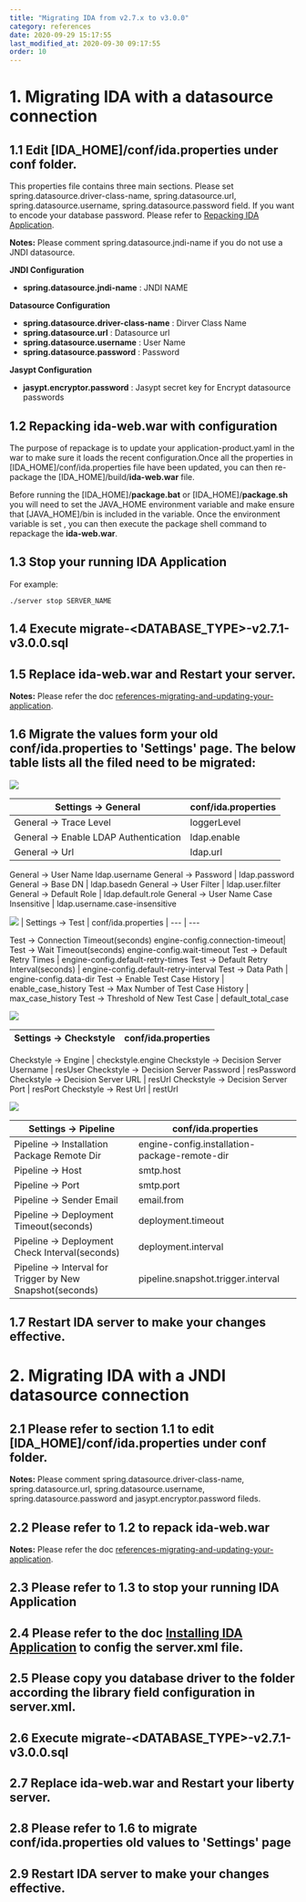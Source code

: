 ```yaml
---
title: "Migrating IDA from v2.7.x to v3.0.0"
category: references
date: 2020-09-29 15:17:55
last_modified_at: 2020-09-30 09:17:55
order: 10
---
```


# 1. Migrating IDA with a datasource connection

## 1.1 Edit [IDA_HOME]/conf/**ida.properties** under **conf** folder. 

This properties file contains three main sections. Please set spring.datasource.driver-class-name, spring.datasource.url, spring.datasource.username, spring.datasource.password field. If you want to encode your database password. Please refer to [Repacking IDA Application][1].

**Notes:** Please comment spring.datasource.jndi-name if you do not use a JNDI datasource.

**JNDI Configuration**

*  **spring.datasource.jndi-name** : JNDI NAME


**Datasource Configuration**

*  **spring.datasource.driver-class-name** : Dirver Class Name
*  **spring.datasource.url** : Datasource url
*  **spring.datasource.username** : User Name
*  **spring.datasource.password** : Password

**Jasypt Configuration**

*  **jasypt.encryptor.password** : Jasypt secret key for Encrypt datasource passwords

## 1.2 Repacking ida-web.war with configuration

The purpose of repackage  is to update your application-product.yaml in the war to make sure it loads the recent configuration.Once all the properties in [IDA_HOME]/conf/ida.properties file have been updated, you can then re-package the [IDA_HOME]/build/**ida-web.war** file.  

Before running the [IDA_HOME]/**package.bat** or [IDA_HOME]/**package.sh** you will need to set the JAVA_HOME environment variable and make ensure that [JAVA_HOME]/bin is included in the variable.  Once the environment variable is set , you can then execute the package shell command to repackage the **ida-web.war**.

## 1.3 Stop your running IDA Application

For example:
```
./server stop SERVER_NAME
```

## 1.4 Execute migrate-\<DATABASE_TYPE\>-v2.7.1-v3.0.0.sql

## 1.5 Replace ida-web.war and Restart your server.
**Notes:** Please refer the doc [references-migrating-and-updating-your-application][3].

## 1.6 Migrate the values form your old conf/ida.properties to 'Settings' page. The below table lists all the filed need to be migrated:

![][General]

| Settings -> General | conf/ida.properties |
--- | ---
General -> Trace Level | loggerLevel 
General -> Enable LDAP Authentication | ldap.enable 
General -> Url | ldap.url 
General -> User Name ldap.username 
General -> Password | ldap.password 
General -> Base DN | ldap.basedn 
General -> User Filter | ldap.user.filter 
General -> Default Role | ldap.default.role 
General -> User Name Case Insensitive | ldap.username.case-insensitive 

![][Test]
| Settings -> Test | conf/ida.properties |
--- | ---

Test -> Connection Timeout(seconds) engine-config.connection-timeout| 
Test -> Wait Timeout(seconds) engine-config.wait-timeout 
Test -> Default Retry Times | engine-config.default-retry-times 
Test -> Default Retry Interval(seconds) | engine-config.default-retry-interval
Test -> Data Path | engine-config.data-dir
Test -> Enable Test Case History | enable_case_history
Test -> Max Number of Test Case History | max_case_history
Test -> Threshold of New Test Case | default_total_case

![][Checkstyle]

| Settings -> Checkstyle | conf/ida.properties |
--- | ---

Checkstyle -> Engine | checkstyle.engine
Checkstyle -> Decision Server Username | resUser
Checkstyle -> Decision Server Password | resPassword
Checkstyle -> Decision Server URL | resUrl
Checkstyle -> Decision Server Port | resPort
Checkstyle -> Rest Url | restUrl

![][Pipeline]

| Settings -> Pipeline | conf/ida.properties |
--- | ---
Pipeline -> Installation Package Remote Dir | engine-config.installation-package-remote-dir
Pipeline -> Host | smtp.host
Pipeline -> Port | smtp.port
Pipeline -> Sender Email | email.from
Pipeline -> Deployment Timeout(seconds) | deployment.timeout
Pipeline -> Deployment Check Interval(seconds) | deployment.interval
Pipeline -> Interval for Trigger by New Snapshot(seconds) | pipeline.snapshot.trigger.interval



## 1.7 Restart IDA server to make your changes effective.

# 2. Migrating IDA with a JNDI datasource connection

## 2.1 Please refer to section 1.1 to edit [IDA_HOME]/conf/**ida.properties** under **conf** folder.

**Notes:** Please comment spring.datasource.driver-class-name, spring.datasource.url, spring.datasource.username, spring.datasource.password and jasypt.encryptor.password fileds.

## 2.2 Please refer to 1.2 to repack ida-web.war
**Notes:** Please refer the doc [references-migrating-and-updating-your-application][3].

## 2.3 Please refer to 1.3 to stop your running IDA Application

## 2.4 Please refer to the doc [Installing IDA Application][2] to config the server.xml file.

## 2.5 Please copy you database driver to the folder according the library field configuration in server.xml.

## 2.6 Execute migrate-\<DATABASE_TYPE\>-v2.7.1-v3.0.0.sql

## 2.7 Replace ida-web.war and Restart your liberty server.

## 2.8 Please refer to 1.6 to migrate conf/ida.properties old values to 'Settings' page

## 2.9 Restart IDA server to make your changes effective.





[1]: ../installation/installation-ida-repacking.html
[2]: ../installation/installation-ida-installing.html
[3]: ../references/references-migrating-and-updating-your-application.html
[General]: ../references/General.jpg
[Test]: ../references/Test.jpg
[Pipeline]: ../references/Pipeline.jpg
[Checkstyle]: ../references/Checkstyle.jpg